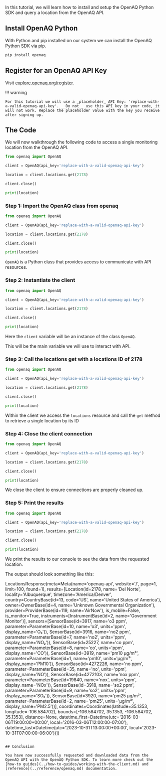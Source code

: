 
In this tutorial, we will learn how to install and setup the OpenAQ Python SDK and query a location from the OpenAQ API.

## Install OpenAQ Python

With Python and pip installed on our system we can install the OpenAQ Python SDK via pip.

```sh
pip install openaq
```

## Register for an OpenAQ API Key

Visit [explore.openaq.org/register](https://explore.openaq.org/register).

!!! warning

    For this tutorial we will use a _placeholder_ API Key: 'replace-with-a-valid-openaq-api-key'. __Do not__ use this API key in your code, it will not work. Replace the placeholder value with the key you receive after signing up.

## The Code

We will now walkthrough the following code to access a single monitoring location from the OpenAQ API.

```py
from openaq import OpenAQ

client = OpenAQ(api_key='replace-with-a-valid-openaq-api-key')

location = client.locations.get(2178)

client.close()

print(location)
```

### Step 1: Import the OpenAQ class from openaq

```py hl_lines="1"
from openaq import OpenAQ

client = OpenAQ(api_key='replace-with-a-valid-openaq-api-key')

location = client.locations.get(2178)

client.close()

print(location)
```

`OpenAQ` is a Python class that provides access to communicate with API resources.

### Step 2: Instantiate the client

```py hl_lines="3"
from openaq import OpenAQ

client = OpenAQ(api_key='replace-with-a-valid-openaq-api-key')

location = client.locations.get(2178)

client.close()

print(location)
```

Here the `client` variable will be an instance of the class `OpenAQ`.

This will be the main variable we will use to interact with API.

### Step 3: Call the locations get with a locations ID of 2178

```py hl_lines="5"
from openaq import OpenAQ

client = OpenAQ(api_key='replace-with-a-valid-openaq-api-key')

location = client.locations.get(2178)

client.close()

print(location)
```

Within the client we access the `locations` resource and call the `get` method to retrieve a single location by its ID

### Step 4: Close the client connection

```py hl_lines="7"
from openaq import OpenAQ

client = OpenAQ(api_key='replace-with-a-valid-openaq-api-key')

location = client.locations.get(2178)

client.close()

print(location)
```

We close the client to ensure connections are properly cleaned up.

### Step 5: Print the results

```py hl_lines="9"
from openaq import OpenAQ

client = OpenAQ(api_key='replace-with-a-valid-openaq-api-key')

location = client.locations.get(2178)

client.close()

print(location)
```

We print the results to our console to see the data from the requested location.

The output should look something like this:

>

LocationsResponse(meta=Meta(name='openaq-api', website='/', page=1, limit=100, found=1), results=[Location(id=2178, name='Del Norte', locality='Albuquerque', timezone='America/Denver', country=CountryBase(id=13, code='US', name='United States of America'), owner=OwnerBase(id=4, name='Unknown Governmental Organization'), provider=ProviderBase(id=119, name='AirNow'), is_mobile=False, is_monitor=True, instruments=[InstrumentBase(id=2, name='Government Monitor')], sensors=[SensorBase(id=3917, name='o3 ppm', parameter=ParameterBase(id=10, name='o3', units='ppm', display_name='O₃')), SensorBase(id=3916, name='no2 ppm', parameter=ParameterBase(id=7, name='no2', units='ppm', display_name='NO₂')), SensorBase(id=25227, name='co ppm', parameter=ParameterBase(id=8, name='co', units='ppm', display_name='CO')), SensorBase(id=3919, name='pm10 µg/m³', parameter=ParameterBase(id=1, name='pm10', units='µg/m³', display_name='PM10')), SensorBase(id=4272226, name='no ppm', parameter=ParameterBase(id=35, name='no', units='ppm', display_name='NO')), SensorBase(id=4272103, name='nox ppm', parameter=ParameterBase(id=19840, name='nox', units='ppm', display_name='NOx')), SensorBase(id=3918, name='so2 ppm', parameter=ParameterBase(id=9, name='so2', units='ppm', display_name='SO₂')), SensorBase(id=3920, name='pm25 µg/m³', parameter=ParameterBase(id=2, name='pm25', units='µg/m³', display_name='PM2.5'))], coordinates=Coordinates(latitude=35.1353, longitude=-106.584702), bounds=[-106.584702, 35.1353, -106.584702, 35.1353], distance=None, datetime_first=Datetime(utc='2016-03-06T19:00:00+00:00', local='2016-03-06T12:00:00-07:00'), datetime_last=Datetime(utc='2023-10-31T13:00:00+00:00', local='2023-10-31T07:00:00-06:00'))])

```

## Conclusion

You have now successfully requested and downloaded data from the OpenAQ API with the OpenAQ Python SDK. To learn more check out the [how-to guides](../how-to-guides/working-with-the-client.md) and [reference](../reference/openaq.md) documentation.
